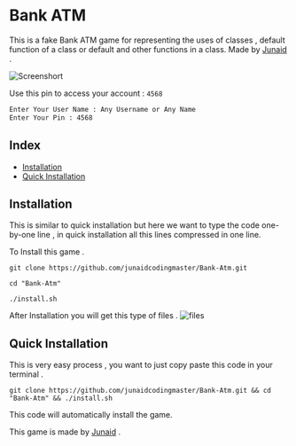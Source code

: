 # Bank ATM
This is a fake Bank ATM game for representing the uses of classes , default function of a class or default and other functions in a class. Made by [Junaid](https://abujuni.dev) .

![Screenshort](https://i.ibb.co/Nr7JpBM/Screenshot-2022-03-02-230028.png)

Use this pin to access your account : `4568`
```txt
Enter Your User Name : Any Username or Any Name
Enter Your Pin : 4568
```

## Index
- [Installation](#installation)
- [Quick Installation](#quick-installation)

## Installation
This is similar to quick installation but here we want to type the code one-by-one line , in quick installation all this lines compressed in one line.

To Install this game .
```cli
git clone https://github.com/junaidcodingmaster/Bank-Atm.git

cd "Bank-Atm"

./install.sh
```

After Installation you will get this type of files .
![files](https://i.ibb.co/hRnjngY/Screenshot-2022-03-02-221319.png)

## Quick Installation
This is very easy process , you want to just copy paste this code in your terminal . 
```cli
git clone https://github.com/junaidcodingmaster/Bank-Atm.git && cd "Bank-Atm" && ./install.sh
```
This code will automatically install the game.

This game is made by [Junaid](https://abujuni.dev) .
